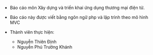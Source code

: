 - Báo cáo môn Xây dựng và triển khai ứng dụng thương mại điện tử.
- Báo cáo này được viết bằng ngôn ngữ php và lập trình theo mô hình MVC

- Thành viên thực hiện:
    + Nguyễn Thiên Định
    + Nguyễn Phú Trường Khánh